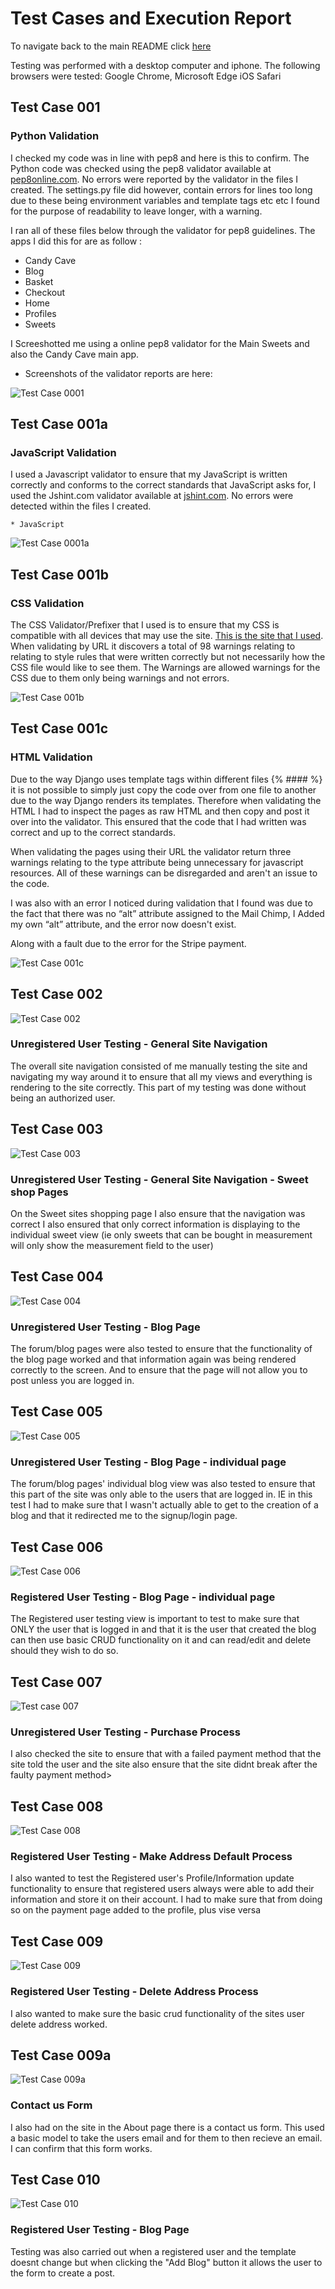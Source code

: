 # Test Cases and Execution Report

To navigate back to the main README click [here](README.md)


Testing was performed with a desktop computer and iphone.
The following browsers were tested:
Google Chrome,
Microsoft Edge
iOS Safari

## Test Case 001

### Python Validation
I checked my code was in line with pep8 and here is this to confirm. The Python code was checked using the pep8 validator available at [pep8online.com](https://pep8online.com). No errors were reported by the validator in the files I created. The settings.py file did however, contain errors for lines too long due to these being environment variables and template tags etc etc I found for the purpose of readability to leave longer, with a warning.

I ran all of these files below through the validator for pep8 guidelines.
The apps I did this for are as follow :
* Candy Cave
* Blog
* Basket
* Checkout
* Home
* Profiles
* Sweets

I Screeshotted me using a online pep8 validator for the Main Sweets and also the Candy Cave main app.

* Screenshots of the validator reports are here:
   
![Test Case 0001](/static/docs/testing_screenshots/tc001.png)

## Test Case 001a

### JavaScript Validation
I used a Javascript validator to ensure that my JavaScript is written correctly and conforms to the correct standards that JavaScript asks for, I used the Jshint.com validator available at [jshint.com](https://jshint.com/). No errors were detected within the files I created. 

    * JavaScript

![Test Case 0001a](/static/docs/testing_screenshots/tc001a.png)

## Test Case 001b

### CSS Validation

The CSS Validator/Prefixer that I used is to ensure that my CSS is compatible with all devices that may use the site. [This is the site that I used](https://autoprefixer.github.io/). When validating by URL it discovers a total of 98 warnings relating to relating to style rules that were written correctly but not necessarily how the CSS file would like to see them. The Warnings are allowed warnings for the CSS due to them only being warnings and not errors.

![Test Case 001b](/static/docs/testing_screenshots/tc00b.png)

## Test Case 001c

### HTML Validation
Due to the way Django uses template tags within different files {% #### %} it is not possible to simply just copy the code over from one file to another due to the way Django renders its templates. Therefore when validating the HTML I had to inspect the pages as raw HTML and then copy and post it over into the validator. This ensured that the code that I had written was correct and up to the correct standards.

When validating the pages using their URL the validator return three warnings relating to the type attribute being unnecessary for javascript resources. All of these warnings can be disregarded and aren't an issue to the code.

I was also with an error I noticed during validation that I found was due to the fact that there was no “alt” attribute assigned to the Mail Chimp, I Added my own “alt” attribute, and the error now doesn't exist.

Along with a fault due to the error for the Stripe payment.

![Test Case 001c](/static/docs/testing_screenshots/tc001c.png)

## Test Case 002

![Test Case 002](/static/docs/testing_screenshots/tc002.png)

### Unregistered User Testing - General Site Navigation
The overall site navigation consisted of me manually testing the site and navigating my way around it to ensure that all my views and everything is rendering to the site correctly. This part of my testing was done without being an authorized user.


## Test Case 003

![Test Case 003](/static/docs/testing_screenshots/tc003.png)

### Unregistered User Testing - General Site Navigation - Sweet shop Pages
On the Sweet sites shopping page I also ensure that the navigation was correct I also ensured that only correct information is displaying to the individual sweet view (ie only sweets that can be bought in measurement will only show the measurement field to the user)


## Test Case 004

![Test Case 004](/static/docs/testing_screenshots/tc004.png)

### Unregistered User Testing - Blog Page
The forum/blog pages were also tested to ensure that the functionality of the blog page worked and that information again was being rendered correctly to the screen. And to ensure that the page will not allow you to post unless you are logged in.


## Test Case 005

![Test Case 005](/static/docs/testing_screenshots/tc005.png)

### Unregistered User Testing - Blog Page - individual page
The forum/blog pages' individual blog view was also tested to ensure that this part of the site was only able to the users that are logged in. IE in this test I had to make sure that I wasn't actually able to get to the creation of a blog and that it redirected me to the signup/login page.


## Test Case 006

![Test Case 006](/static/docs/testing_screenshots/tc006.png)

### Registered User Testing - Blog Page - individual page
The Registered user testing view is important to test to make sure that ONLY the user that is logged in and that it is the user that created the blog can then use basic CRUD functionality on it and can read/edit and delete should they wish to do so.

## Test Case 007

![Test case 007](/static/docs/testing_screenshots/tc007.png)

### Unregistered User Testing - Purchase Process
I also checked the site to ensure that with a failed payment method that the site told the user and the site also ensure that the site didnt break after the faulty payment method>

## Test Case 008

![Test Case 008](/static/docs/testing_screenshots/tc008.png)

### Registered User Testing - Make Address Default Process
I also wanted to test the Registered user's Profile/Information update functionality to ensure that registered users always were able to add their information and store it on their account. I had to make sure that from doing so on the payment page added to the profile, plus vise versa

## Test Case 009

![Test Case 009](/static/docs/testing_screenshots/tc009.png)

### Registered User Testing - Delete Address Process
I also wanted to make sure the basic crud functionality of the sites user delete address worked.


## Test Case 009a

![Test Case 009a](/static/docs/testing_screenshots/tc009a.png)

### Contact us Form
I also had on the site in the About page there is a contact us form. This used a basic model to take the users email and for them to then recieve an email. I can confirm that this form works.


## Test Case 010

![Test Case 010](/static/docs/testing_screenshots/tc010.png)

### Registered User Testing - Blog Page
Testing was also carried out when a registered user and the template doesnt change but when clicking the "Add Blog" button it allows the user to the form to create a post.
